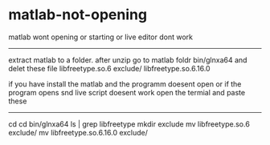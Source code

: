# matlab-not-opening
matlab wont opening or starting or live editor dont work
___________________________________________________________________________________________________________________________________
extract matlab to a folder. after unzip go to matlab foldr bin/glnxa64 and delet these file
libfreetype.so.6 exclude/
 libfreetype.so.6.16.0
 
 
 if you have install the matlab and the programm doesent open 
 or 
 if the program opens snd live script doesent work open the termial and paste these
 
_____________________________________________________________________________________________________________________________________  
cd <matlab installer root directory>
cd bin/glnxa64
ls | grep libfreetype
mkdir exclude
mv libfreetype.so.6 exclude/
mv libfreetype.so.6.16.0 exclude/
